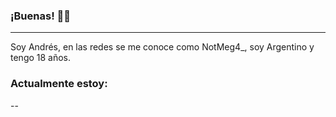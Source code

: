 ### ¡Buenas! 🙋‍♂️
---
Soy Andrés, en las redes se me conoce como NotMeg4_, soy Argentino y tengo 18 años.

### Actualmente estoy:
--

